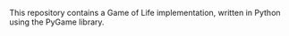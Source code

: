 This repository contains a Game of Life implementation, written in Python using the PyGame library.

